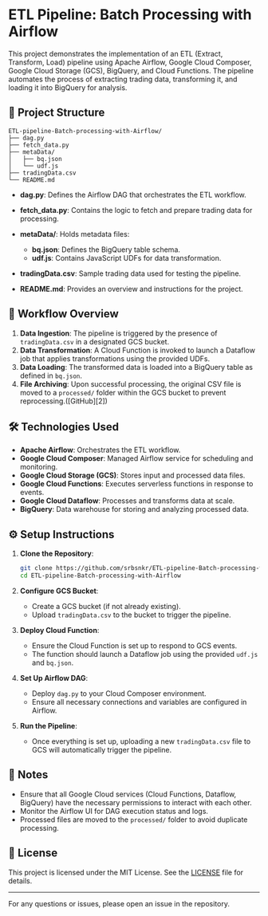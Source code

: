 # ETL Pipeline: Batch Processing with Airflow

This project demonstrates the implementation of an ETL (Extract, Transform, Load) pipeline using Apache Airflow, Google Cloud Composer, Google Cloud Storage (GCS), BigQuery, and Cloud Functions. The pipeline automates the process of extracting trading data, transforming it, and loading it into BigQuery for analysis.

## 📁 Project Structure

```
ETL-pipeline-Batch-processing-with-Airflow/
├── dag.py
├── fetch_data.py
├── metaData/
│   ├── bq.json
│   └── udf.js
├── tradingData.csv
└── README.md
```

* **dag.py**: Defines the Airflow DAG that orchestrates the ETL workflow.
* **fetch\_data.py**: Contains the logic to fetch and prepare trading data for processing.
* **metaData/**: Holds metadata files:

  * **bq.json**: Defines the BigQuery table schema.
  * **udf.js**: Contains JavaScript UDFs for data transformation.
* **tradingData.csv**: Sample trading data used for testing the pipeline.
* **README.md**: Provides an overview and instructions for the project.

## 🚀 Workflow Overview

1. **Data Ingestion**: The pipeline is triggered by the presence of `tradingData.csv` in a designated GCS bucket.
2. **Data Transformation**: A Cloud Function is invoked to launch a Dataflow job that applies transformations using the provided UDFs.
3. **Data Loading**: The transformed data is loaded into a BigQuery table as defined in `bq.json`.
4. **File Archiving**: Upon successful processing, the original CSV file is moved to a `processed/` folder within the GCS bucket to prevent reprocessing.([GitHub][2])

## 🛠️ Technologies Used

* **Apache Airflow**: Orchestrates the ETL workflow.
* **Google Cloud Composer**: Managed Airflow service for scheduling and monitoring.
* **Google Cloud Storage (GCS)**: Stores input and processed data files.
* **Google Cloud Functions**: Executes serverless functions in response to events.
* **Google Cloud Dataflow**: Processes and transforms data at scale.
* **BigQuery**: Data warehouse for storing and analyzing processed data.

## ⚙️ Setup Instructions

1. **Clone the Repository**:

   ```bash
   git clone https://github.com/srbsnkr/ETL-pipeline-Batch-processing-with-Airflow.git
   cd ETL-pipeline-Batch-processing-with-Airflow
   ```

2. **Configure GCS Bucket**:

   * Create a GCS bucket (if not already existing).
   * Upload `tradingData.csv` to the bucket to trigger the pipeline.

3. **Deploy Cloud Function**:

   * Ensure the Cloud Function is set up to respond to GCS events.
   * The function should launch a Dataflow job using the provided `udf.js` and `bq.json`.

4. **Set Up Airflow DAG**:

   * Deploy `dag.py` to your Cloud Composer environment.
   * Ensure all necessary connections and variables are configured in Airflow.

5. **Run the Pipeline**:

   * Once everything is set up, uploading a new `tradingData.csv` file to GCS will automatically trigger the pipeline.

## 📌 Notes

* Ensure that all Google Cloud services (Cloud Functions, Dataflow, BigQuery) have the necessary permissions to interact with each other.
* Monitor the Airflow UI for DAG execution status and logs.
* Processed files are moved to the `processed/` folder to avoid duplicate processing.

## 📄 License

This project is licensed under the MIT License. See the [LICENSE](LICENSE) file for details.

---

For any questions or issues, please open an issue in the repository.
